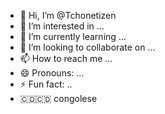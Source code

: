 - 👋 Hi, I’m @Tchonetizen
- 👀 I’m interested in ...
- 🌱 I’m currently learning ...
- 💞️ I’m looking to collaborate on ...
- 📫 How to reach me ...
- 😄 Pronouns: ...
- ⚡ Fun fact: ..
- 🇨🇩🇨🇩 congolese

<!---
Tchonetizen/Tchonetizen is a ✨ special ✨ repository because its `README.md` (this file) appears on your GitHub profile.
You can click the Preview link to take a look at your changes.
--->
